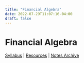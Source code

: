 ```yaml
---
title: "Financial Algebra"
date: 2022-07-29T11:07:16-04:00
draft: false
---
```


# Financial Algebra
[Syllabus]() | [Resources]() | [Notes Archive]()


